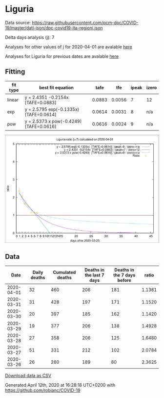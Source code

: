 # Liguria

Data source: https://raw.githubusercontent.com/pcm-dpc/COVID-19/master/dati-json/dpc-covid19-ita-regioni.json

Delta days analysis (j): 7

Analyses for other values of j for 2020-04-01 are avalable [here](../README.md)

Analyses for Liguria for previous dates are avalable [here](../../README.md)

## Fitting 
|fit type|best fit equation|tafe|tfe|ipeak|izero|
|-------|-----|--------|------|---|---|
|linear|y = 2.4351 -0.2154x  [TAFE=0.0883]|0.0883|0.0056|7|12|
|exp|y = 2.5795 exp(-0.1335x)  [TAFE=0.0614]|0.0614|0.0031|8|n/a|
|pow|y = 2.5373 x pow(-0.4249)  [TAFE=0.0616]|0.0616|0.0024|9|n/a|

![Plot](COVID-19_liguria_j7_2020-04-01.png)

## Data
|Date|Daily deaths|Cumulated deaths|Deaths in the last 7 days|Deaths in the 7 days before|ratio|
|----|----------|-----------|-------|--------------------|-----|
|2020-04-01|32|460|206|181|1.1381|
|2020-03-31|31|428|197|171|1.1520|
|2020-03-30|20|397|185|162|1.1420|
|2020-03-29|19|377|206|138|1.4928|
|2020-03-28|27|358|206|125|1.6480|
|2020-03-27|51|331|212|102|2.0784|
|2020-03-26|26|280|189|80|2.3625|

[Download data as CSV](COVID-19_liguria_j7_2020-04-01.csv)

Generated April 12th, 2020 at 16:28:18 UTC+0200 with https://github.com/robianc/COVID-19
